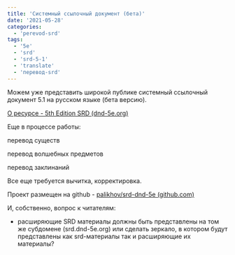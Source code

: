 ```yaml
---
title: 'Системный ссылочный документ (бета)'
date: '2021-05-28'
categories:
  - 'perevod-srd'
tags:
  - '5e'
  - 'srd'
  - 'srd-5-1'
  - 'translate'
  - 'перевод-srd'
---
```


Можем уже представить широкой публике системный ссылочный документ 5.1 на русском языке (бета версию).

[О ресурсе - 5th Edition SRD (dnd-5e.org)](http://srd.dnd-5e.org/)

Еще в процессе работы:

перевод существ

перевод волшебных предметов

перевод заклинаний

Все еще требуется вычитка, корректировка.

Проект размещен на github - [palikhov/srd-dnd-5e (github.com)](https://github.com/palikhov/srd-dnd-5e)

И, собственно, вопрос к читателям:

- расширяющие SRD материалы должны быть представлены на том же субдомене (srd.dnd-5e.org) или сделать зеркало, в котором будут представлены как srd-материалы так и расширяющие их материалы?
